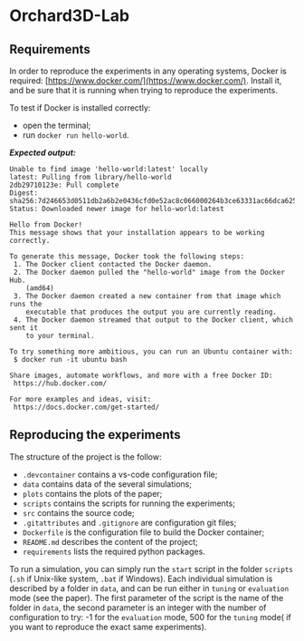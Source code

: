 # Orchard3D-Lab

## Requirements

In order to reproduce the experiments in any operating systems, Docker is required: [https://www.docker.com/](https://www.docker.com/).
Install it, and be sure that it is running when trying to reproduce the experiments.

To test if Docker is installed correctly:

- open the terminal;
- run ```docker run hello-world```.

***Expected output:***

```
Unable to find image 'hello-world:latest' locally
latest: Pulling from library/hello-world
2db29710123e: Pull complete
Digest: sha256:7d246653d0511db2a6b2e0436cfd0e52ac8c066000264b3ce63331ac66dca625
Status: Downloaded newer image for hello-world:latest

Hello from Docker!
This message shows that your installation appears to be working correctly.

To generate this message, Docker took the following steps:
 1. The Docker client contacted the Docker daemon.
 2. The Docker daemon pulled the "hello-world" image from the Docker Hub.
    (amd64)
 3. The Docker daemon created a new container from that image which runs the
    executable that produces the output you are currently reading.
 4. The Docker daemon streamed that output to the Docker client, which sent it
    to your terminal.

To try something more ambitious, you can run an Ubuntu container with:
 $ docker run -it ubuntu bash

Share images, automate workflows, and more with a free Docker ID:
 https://hub.docker.com/

For more examples and ideas, visit:
 https://docs.docker.com/get-started/
```

## Reproducing the experiments

The structure of the project is the follow:

- ```.devcontainer``` contains a vs-code configuration file;
- ```data``` contains data of the several simulations;
- ```plots``` contains the plots of the paper;
- ```scripts``` contains the scripts for running the experiments;
- ```src``` contains the source code;
- ```.gitattributes``` and ```.gitignore``` are configuration git files;
- ```Dockerfile``` is the configuration file to build the Docker container;
- ```README.md``` describes the content of the project;
- ```requirements``` lists the required python packages.

To run a simulation, you can simply run the ```start``` script in the folder ```scripts``` (```.sh``` if Unix-like system, ```.bat``` if Windows).
Each individual simulation is described by a folder in ```data```, and can be run either in ```tuning``` or ```evaluation``` mode (see the paper).
The first parameter of the script is the name of the folder in ```data```, the second parameter is an integer with the number of configuration to try: -1 for the ```evaluation``` mode, 500 for the ```tuning``` mode( if you want to reproduce the exact same experiments).


